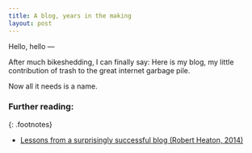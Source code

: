 ```yaml
---
title: A blog, years in the making
layout: post
---
```


Hello, hello —

After much bikeshedding, I can finally say: Here is my blog, my little contribution of trash to the great internet garbage pile.

Now all it needs is a name.

### Further reading:
{: .footnotes}
- [Lessons from a surprisingly successful blog (Robert Heaton, 2014)](https://robertheaton.com/2014/07/26/lessons-from-a-surprisingly-successful-blog/)
